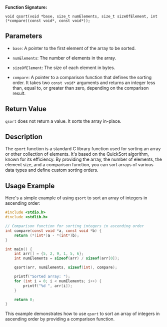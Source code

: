 **Function Signature:**

```
void qsort(void *base, size_t numElements, size_t sizeOfElement, int (*compare)(const void*, const void*));
```

## Parameters

- `base`: A pointer to the first element of the array to be sorted.

- `numElements`: The number of elements in the array.

- `sizeOfElement`: The size of each element in bytes.

- `compare`: A pointer to a comparison function that defines the sorting order. It takes two `const void*` arguments and returns an integer less than, equal to, or greater than zero, depending on the comparison result.

## Return Value

`qsort` does not return a value. It sorts the array in-place.

## Description

The `qsort` function is a standard C library function used for sorting an array or other collection of elements. It's based on the QuickSort algorithm, known for its efficiency. By providing the array, the number of elements, the element size, and a comparison function, you can sort arrays of various data types and define custom sorting orders.

## Usage Example

Here's a simple example of using `qsort` to sort an array of integers in ascending order:

```c
#include <stdio.h>
#include <stdlib.h>

// Comparison function for sorting integers in ascending order
int compare(const void *a, const void *b) {
    return (*(int*)a - *(int*)b);
}

int main() {
    int arr[] = {5, 2, 9, 1, 5, 6};
    int numElements = sizeof(arr) / sizeof(arr[0]);

    qsort(arr, numElements, sizeof(int), compare);

    printf("Sorted array: ");
    for (int i = 0; i < numElements; i++) {
        printf("%d ", arr[i]);
    }

    return 0;
}
```

This example demonstrates how to use `qsort` to sort an array of integers in ascending order by providing a comparison function.

